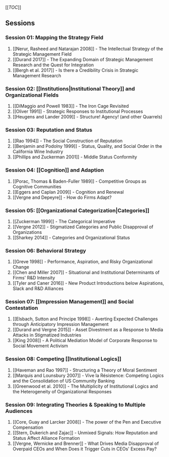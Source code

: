 [[_TOC_]]

## Sessions

### Session 01: Mapping the Strategy Field
1. [[Nerur, Rasheed and Natarajan 2008]] - The Intellectual Strategy of the Strategic Management Field
2. [[Durand 2017]] - The Expanding Domain of Strategic Management Research and the Quest for Integration
3. [[Bergh et al. 2017]] - Is there a Credibility Crisis in Strategic Management Research

### Session 02: [[Institutions|Institutional Theory]] and Organizational Fields
1. [[DiMaggio and Powell 1983]] - The Iron Cage Revisited
2. [[Oliver 1991]] - Strategic Responses to Institutional Processes
3. [[Heugens and Lander 2009]] - Structure! Agency! (and other Quarrels)

### Session 03: Reputation and Status
1. [[Rao 1994]] - The Social Construction of Reputation
2. [[Benjamin and Podolny 1999]] - Status, Quality, and Social Order in the California Wine Industry
3. [[Phillips and Zuckerman 2001]] - Middle Status Conformity

### Session 04: [[Cognition]] and Adaption
1. [[Porac, Thomas & Baden-Fuller 1989]] - Competitive Groups as Cognitive Communities
2. [[Eggers and Caplan 2009]] - Cognition and Renewal
3. [[Vergne and Depeyre]] - How do Firms Adapt?

### Session 05: [[Organizational Categorization|Categories]]
1. [[Zuckerman 1999]] - The Categorical Imperative
2. [[Vergne 2012]] - Stigmatized Categories and Public Disapproval of Organizations
3. [[Sharkey 2014]] - Categories and Organizational Status

### Session 06: Behavioral Strategy
1. [[Greve 1998]] - Performance, Aspiration, and Risky Organizational Change
2. [[Chen and Miller 2007]] - Situational and Institutional Determinants of Firms' R&D Intensity
3. [[Tyler and Caner 2016]] - New Product Introductions below Aspirations, Slack and R&D Alliances

### Session 07: [[Impression Management]] and Social Contestation
1. [[Elsbach, Sutton and Principe 1998]] - Averting Expected Challenges through Anticipatory Impression Management
2. [[Durand and Vergne 2015]] - Asset Divestment as a Response to Media Attacks in Stigmatized Industries
3. [[King 2008]] - A Political Mediation Model of Corporate Response to Social Movement Activism

### Session 08: Competing [[Institutional Logics]]
1. [[Haveman and Rao 1997]] - Structuring a Theory of Moral Sentiment
2. [[Marquis and Lounsbury 2007]] - Vive la Résistence: Competing Logics and the Consolidation of US Community Banking
3. [[Greenwood et al. 2010]] - The Multiplicity of Institutional Logics and the Heterogeneity of Organizational Responses

### Session 09: Integrating Theories & Speaking to Multiple Audiences
1. [[Core, Guay and Larcker 2008]] - The power of the Pen and Executive Compensation
2. [[Stern, Dukerich and Zajac]] - Unmixed Signals: How Reputation and Status Affect Alliance Formation
3. [[Vergne, Wernicke and Brenner]] - What Drives Media Disapproval of Overpaid CEOs and When Does it Trigger Cuts in CEOs' Excess Pay?